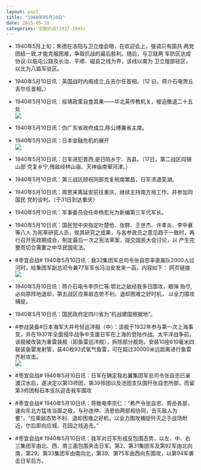 ```yaml
---
layout: post
title: "1940年05月10日"
date: 2015-05-10
categories: 全面抗战(1937-1945)
---
```


<meta name="referrer" content="no-referrer" />

- 1940年5月上旬：朱德在洛阳与卫立煌会晤，在欢迎会上，强调只有国共 两党团结一致,才能克服困难，争取抗战的最后胜利。随后，与卫就两 军防区达成协议:以临屯公路及长治、平顺、磁县之线为界，该线以南为 卫立煌部驻区，以北为八路军驻区。 

- 1940年5月10日讯：英国战时内阁成立,丘吉尔任首相。（12 曰，蒋介石电贺丘吉尔任首相。） 

- 1940年5月10日讯：绥靖政策自食其果——华北英传教机关，被迫撤退二十五处 <br/><img src="https://ww1.sinaimg.cn/large/aca367d8jw1erzgzv0wmlj20dr0e8dhe.jpg" />

- 1940年5月10日讯：伪广东省政府成立,陈公博兼省主席。 

- 1940年5月10日讯：日本金融危机的展开 <br/><img src="https://ww3.sinaimg.cn/large/aca367d8jw1erzf9ujbocj211q0ht45b.jpg" />

- 1940年5月10日讯：日军进犯晋西,是日陷乡宁、吉县。（17日，第二战区阎锡山部 克复乡宁,残敌经林山庙、天神庙南窜河津。） 

- 1940年5月10日讯：第三战区顾祝同部克复皖南繁昌，日军溃退芜湖。 

- 1940年5月10日讯：周恩来离延安前往重庆，继续主持南方局工作，并参加同国民 党的谈判。（于31日到达重庆） 

- 1940年5月10日讯：军事委员会任命杨宏光为新编第三军代军长。 

- 1940年5月10日讯：国民党中央指定叶楚伧、张群、王世杰、许孝炎、李中襄等八人 为宪草研究人员，俟其研究之成果，与各参政员之意见趋于一致时，再行召开宪政期成会，制定最后一次之宪法草案，提交国民大会讨论，以 产生完整而切合需要之中华民国宪法。 

- #枣宜会战# 1940年5月10日讯：我33集团军总司令张自忠率直属队2000人过河时，给集团军副总司令兼77军军长冯治安发来一函，内容如下： 网页链接  <br/><img src="https://ww1.sinaimg.cn/large/aca367d8jw1erz3wfqhecj20c80943zk.jpg" />

- 1940年5月10日讯：蒋介石电令李宗仁等:鄂北之敌经我多日围攻，粮弹 殆尽,必向原阵地退却，第五战区应乘敌态势不利、退却困难之好时机， 以全力围攻捕捉。 

- 1940年5月10日讯：国民政府定四川省为“抗战建国根据地”。 

- #参战装备#日本海军大井号轻巡洋舰（中）：该舰于1932年参与第一次上海事变，并在1937年全面侵华战争中支援日军在上海的登陆作战。太平洋战争前，该舰被改装为重雷装舰（即鱼雷巡洋舰），拆除部分舰炮，安装10座610毫米四联装鱼雷发射管，装40枚93式氧气鱼雷，可在超过30000米远距离进行鱼雷齐射攻击。 <br/><img src="https://ww2.sinaimg.cn/large/aca367d8jw1eryxcijey8j20m80c7god.jpg" />

- #枣宜会战# 1940年5月10日讯：日军在确定我右翼集团军总司令张自忠已亲渡汉水后，遂决定以第13师团，第39师团以及池田支队围歼张自忠所部，而留第3师团和石本支队迎击我军围攻 

- #枣宜会战# 1940年5月10日讯：蒋致电李宗仁：“希严令张自忠、周嵒各部，速向东北方猛攻当面之敌，与孙连仲、汤恩伯两部相协同，击灭敌人为要”，“应乘敌态势不利、退却困难之好机，以全力围攻捕捉歼灭之于战场附近，尔后即向应城、花园之线追击。” 

- #枣宜会战# 1940年5月10日讯：我军对日军形成反包围态势，以左、中、右三集团军由北、西、南三面包围夹击日军。第2、第31集团军及第92军由北向南，第29。第33集团军由南向北，第39、第75军由西向东围攻，以第94军袭击日军后方。 

